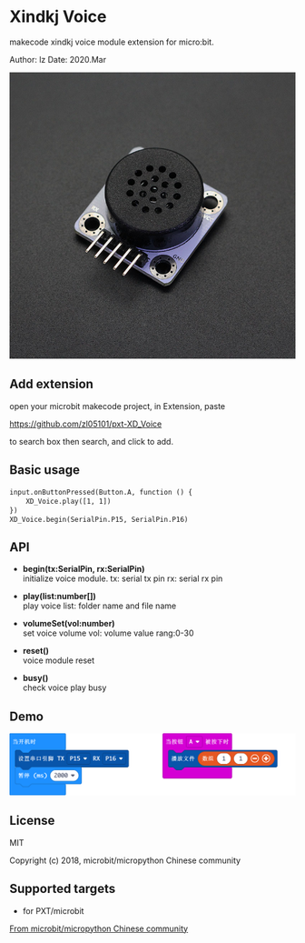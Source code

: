 # Xindkj Voice

makecode xindkj voice module extension for micro:bit.  

Author: lz
Date:   2020.Mar  

![](voice.png)  
  

## Add extension

open your microbit makecode project, in Extension, paste  

https://github.com/zl05101/pxt-XD_Voice

to search box then search, and click to add.  

## Basic usage

```
input.onButtonPressed(Button.A, function () {
    XD_Voice.play([1, 1])
})
XD_Voice.begin(SerialPin.P15, SerialPin.P16)
```

## API

- **begin(tx:SerialPin, rx:SerialPin)**  
initialize voice module.
tx: serial tx pin
rx: serial rx pin

- **play(list:number[])**  
play voice
list: folder name and file name

- **volumeSet(vol:number)**  
set voice volume
vol: volume value rang:0-30

- **reset()**  
voice module reset

- **busy()**  
check voice play busy

## Demo

![](demo.png)  



## License

MIT

Copyright (c) 2018, microbit/micropython Chinese community  

## Supported targets

* for PXT/microbit


[From microbit/micropython Chinese community](http://www.micropython.org.cn)
